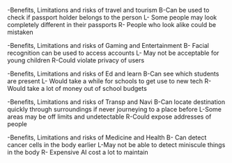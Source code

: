 -Benefits, Limitations and risks of travel and tourism
B-Can be used to check if passport holder belongs to the person
L- Some people may look completely different in their passports
R- People who look alike could be mistaken

-Benefits, Limitations and risks of Gaming and Entertainment
B- Facial recognition can be used to access accounts
L- May not be acceptable for young children
R-Could violate privacy of users

-Benefits, Limitations and risks of Ed and learn
B-Can see which students are present
L- Would take a while for schools to get use to new tech
R-Would take a lot of money out of school budgets

-Benefits, Limitations and risks of Transp and Navi
B-Can locate destination quickly through surroundings if never journeying to a place before
L-Some areas may be off limits and undetectable
R-Could expose addresses of people

-Benefits, Limitations and risks of Medicine and Health
B- Can detect cancer cells in the body earlier
L-May not be able to detect miniscule things in the body
R- Expensive AI cost a lot to maintain
